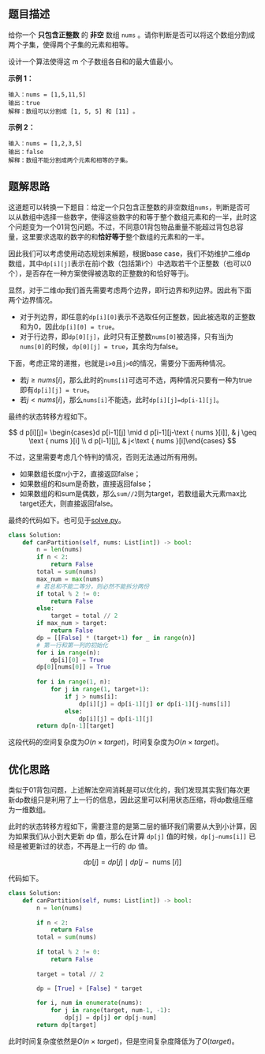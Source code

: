 ## 题目描述

给你一个 **只包含正整数** 的 **非空** 数组 `nums` 。请你判断是否可以将这个数组分割成两个子集，使得两个子集的元素和相等。

设计一个算法使得这 m 个子数组各自和的最大值最小。

**示例 1：**
```
输入：nums = [1,5,11,5]
输出：true
解释：数组可以分割成 [1, 5, 5] 和 [11] 。
```

**示例 2：**
```
输入：nums = [1,2,3,5]
输出：false
解释：数组不能分割成两个元素和相等的子集。
```

## 题解思路

这道题可以转换一下题目：给定一个只包含正整数的非空数组`nums`，判断是否可以从数组中选择一些数字，使得这些数字的和等于整个数组元素和的一半，此时这个问题变为一个01背包问题。不过，不同意01背包物品重量不能超过背包总容量，这里要求选取的数字的和**恰好等于**整个数组的元素和的一半。

因此我们可以考虑使用动态规划来解题，根据base case，我们不妨维护二维dp数组，其中`dp[i][j]`表示在前i个数（包括第i个）中选取若干个正整数（也可以0个），是否存在一种方案使得被选取的正整数的和恰好等于j。

显然，对于二维dp我们首先需要考虑两个边界，即行边界和列边界。因此有下面两个边界情况。
- 对于列边界，即任意的`dp[i][0]`表示不选取任何正整数，因此被选取的正整数和为0，因此`dp[i][0] = true`。
- 对于行边界，即`dp[0][j]`，此时只有正整数`nums[0]`被选择，只有当j为`nums[0]`的时候，`dp[0][j] = true`，其余均为false。

下面，考虑正常的递推，也就是`i>0`且`j>0`的情况，需要分下面两种情况。

- 若$j \ge nums[i]$，那么此时的`nums[i]`可选可不选，两种情况只要有一种为true即有`dp[i][j] = true`。
- 若$j < nums[i]$，那么`nums[i]`不能选，此时`dp[i][j]=dp[i-1][j]`。

最终的状态转移方程如下。

$$
d p[i][j]= \begin{cases}d p[i-1][j] \mid d p[i-1][j-\text { nums }[i]], & j \geq \text { nums }[i] \\ d p[i-1][j], & j<\text { nums }[i]\end{cases}
$$

不过，这里需要考虑几个特判的情况，否则无法通过所有用例。
- 如果数组长度n小于2，直接返回false；
- 如果数组的和sum是奇数，直接返回false；
- 如果数组的和sum是偶数，那么`sum//2`则为target，若数组最大元素max比target还大，则直接返回false。

最终的代码如下。也可见于[solve.py](./solve.py)。

```python
class Solution:
    def canPartition(self, nums: List[int]) -> bool:
        n = len(nums)
        if n < 2:
            return False
        total = sum(nums)
        max_num = max(nums)
        # 若总和不能二等分，则必然不能拆分两份
        if total % 2 != 0:
            return False
        else:
            target = total // 2
        if max_num > target:
            return False
        dp = [[False] * (target+1) for _ in range(n)]
        # 第一行和第一列的初始化
        for i in range(n):
            dp[i][0] = True
        dp[0][nums[0]] = True
        
        for i in range(1, n):
            for j in range(1, target+1):
                if j > nums[i]:
                    dp[i][j] = dp[i-1][j] or dp[i-1][j-nums[i]]
                else:
                    dp[i][j] = dp[i-1][j]
        return dp[n-1][target]
```

这段代码的空间复杂度为$O(n \times target)$，时间复杂度为$O(n  \times target)$。

## 优化思路

类似于01背包问题，上述解法空间消耗是可以优化的，我们发现其实我们每次更新dp数组只是利用了上一行的信息，因此这里可以利用状态压缩，将dp数组压缩为一维数组。

此时的状态转移方程如下，需要注意的是第二层的循环我们需要从大到小计算，因为如果我们从小到大更新 dp 值，那么在计算 `dp[j]` 值的时候，`dp[j−nums[i]]` 已经是被更新过的状态，不再是上一行的 dp 值。

$$
d p[j]=d p[j] \mid d p[j-\text { nums }[i]]
$$

代码如下。

```python
class Solution:
    def canPartition(self, nums: List[int]) -> bool:
        n = len(nums)
        
        if n < 2:
            return False
        total = sum(nums)
        
        if total % 2 != 0:
            return False
        
        target = total // 2

        dp = [True] + [False] * target
        
        for i, num in enumerate(nums):
            for j in range(target, num-1, -1):
                dp[j] = dp[j] or dp[j-num]
        return dp[target]
```

此时时间复杂度依然是$O(n \times target)$，但是空间复杂度降低为了$O(target)$。